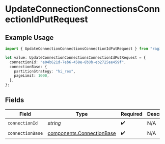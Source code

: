 # UpdateConnectionConnectionsConnectionIdPutRequest

## Example Usage

```typescript
import { UpdateConnectionConnectionsConnectionIdPutRequest } from "ragie/models/operations";

let value: UpdateConnectionConnectionsConnectionIdPutRequest = {
  connectionId: "e04b621d-7eb6-458e-8b0b-eb2725ee459f",
  connectionBase: {
    partitionStrategy: "hi_res",
    pageLimit: 1000,
  },
};
```

## Fields

| Field                                                                  | Type                                                                   | Required                                                               | Description                                                            |
| ---------------------------------------------------------------------- | ---------------------------------------------------------------------- | ---------------------------------------------------------------------- | ---------------------------------------------------------------------- |
| `connectionId`                                                         | *string*                                                               | :heavy_check_mark:                                                     | N/A                                                                    |
| `connectionBase`                                                       | [components.ConnectionBase](../../models/components/connectionbase.md) | :heavy_check_mark:                                                     | N/A                                                                    |